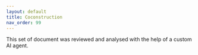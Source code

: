 ```yaml
---
layout: default
title: Coconstruction
nav_order: 99
---
```



This set of document was reviewed and analysed with the help of a custom AI agent.